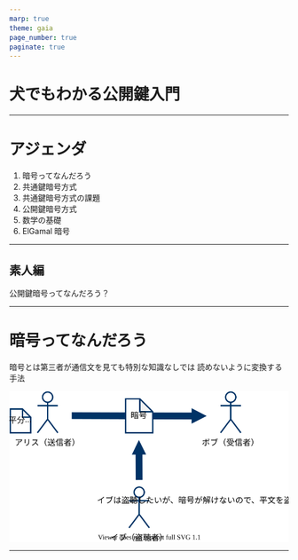 ```yaml
---
marp: true
theme: gaia
page_number: true
paginate: true
---
```


<style>
img[alt~="center"] {
  display: block;
  margin: 0 auto;
}
</style>

<!--
_class: lead

-->

# 犬でもわかる公開鍵入門

---

# アジェンダ

1. 暗号ってなんだろう
2. 共通鍵暗号方式
3. 共通鍵暗号方式の課題
4. 公開鍵暗号方式
5. 数学の基礎
6. ElGamal 暗号

---

<!--
_class: lead

-->

## 素人編

公開鍵暗号ってなんだろう？

---

# 暗号ってなんだろう

暗号とは第三者が通信文を見ても特別な知識なしでは
読めないように変換する手法

![w:650px center](./img/1-crypto.svg)

---

